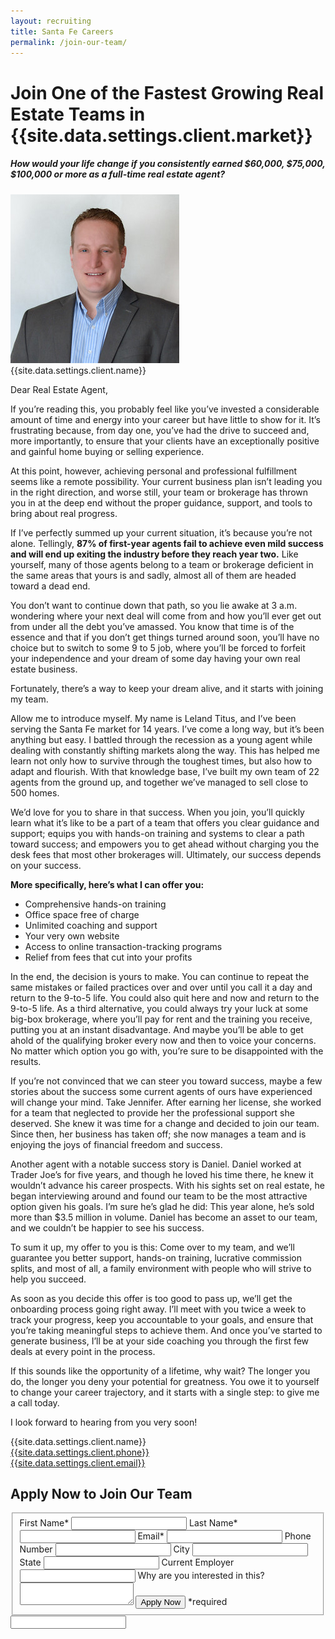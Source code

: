 ```yaml
---
layout: recruiting
title: Santa Fe Careers
permalink: /join-our-team/
---
```


<div class="recruiting-page">
<h1 class="join-us">Join One of the Fastest Growing Real Estate Teams in {{site.data.settings.client.market}}</h1>
<h5 class="join-us-subtitle">How would your life change if you consistently earned $60,000, $75,000, $100,000 or more as a full-time real estate agent?</h5>
<div class="recruiting-photo">
<span class="client-image-container">
<img src="/img/headshot.jpg" alt="{{site.data.settings.client.name}}" class="client-image"/>
</span>
<figcaption class="caption">{{site.data.settings.client.name}}</figcaption>
</div>


<p>Dear Real Estate Agent,</p>

<p>If you’re reading this, you probably feel like you’ve invested a considerable amount of time and energy into your career but have little to show for it. It’s frustrating because, from day one, you’ve had the drive to succeed and, more importantly, to ensure that your clients have an exceptionally positive and gainful home buying or selling experience. </p>

<p>At this point, however, achieving personal and professional fulfillment seems like a remote possibility. Your current business plan isn’t leading you in the right direction, and worse still, your team or brokerage has thrown you in at the deep end without the proper guidance, support, and tools to bring about real progress. </p>

<p>If I’ve perfectly summed up your current situation, it’s because you’re not alone. Tellingly, <strong>87% of first-year agents fail to achieve even mild success and will end up exiting the industry before they reach year two.</strong> Like yourself, many of those agents belong to a team or brokerage deficient in the same areas that yours is and sadly, almost all of them are headed toward a dead end. </p>

<p>You don’t want to continue down that path, so you lie awake at 3 a.m. wondering where your next deal will come from and how you’ll ever get out from under all the debt you’ve amassed. You know that time is of the essence and that if you don’t get things turned around soon, you’ll have no choice but to switch to some 9 to 5 job, where you’ll be forced to forfeit your independence and your dream of some day having your own real estate business. </p>

<p>Fortunately, there’s a way to keep your dream alive, and it starts with joining my team. </p>

<p>Allow me to introduce myself. My name is Leland Titus, and I’ve been serving the Santa Fe market for 14 years. I’ve come a long way, but it’s been anything but easy. I battled through the recession as a young agent while dealing with constantly shifting markets along the way. This has helped me learn not only how to survive through the toughest times, but also how to adapt and flourish. With that knowledge base, I’ve built my own team of 22 agents from the ground up, and together we’ve managed to sell close to 500 homes. </p>

<p>We’d love for you to share in that success. When you join, you’ll quickly learn what it’s like to be a part of a team that offers you clear guidance and support; equips you with hands-on training and systems to clear a path toward success; and empowers you to get ahead without charging you the desk fees that most other brokerages will. Ultimately, our success depends on your success. </p>

<p><strong>More specifically, here’s what I can offer you:  </strong>
<ul class="indent">
<li>Comprehensive hands-on training</li>
<li>Office space free of charge</li>
<li>Unlimited coaching and support</li>
<li>Your very own website</li>
<li>Access to online transaction-tracking programs</li>
<li>Relief from fees that cut into your profits</li>
</ul></p>

<p>In the end, the decision is yours to make. You can continue to repeat the same mistakes or failed practices over and over until you call it a day and return to the 9-to-5 life. You could also quit here and now and return to the 9-to-5 life. As a third alternative, you could always try your luck at some big-box brokerage, where you’ll pay for rent and the training you receive, putting you at an instant disadvantage. And maybe you’ll be able to get ahold of the qualifying broker every now and then to voice your concerns. No matter which option you go with, you’re sure to be disappointed with the results. </p>

<p>If you’re not convinced that we can steer you toward success, maybe a few stories about the success some current agents of ours have experienced will change your mind. Take Jennifer. After earning her license, she worked for a team that neglected to provide her the professional support she deserved. She knew it was time for a change and decided to join our team. Since then, her business has taken off; she now manages a team and is enjoying the joys of financial freedom and success. </p>

<p>Another agent with a notable success story is Daniel. Daniel worked at Trader Joe’s for five years, and though he loved his time there, he knew it wouldn’t advance his career prospects. With his sights set on real estate, he began interviewing around and found our team to be the most attractive option given his goals. I’m sure he’s glad he did: This year alone, he’s sold more than $3.5 million in volume. Daniel has become an asset to our team, and we couldn’t be happier to see his success. </p>

<p>To sum it up, my offer to you is this: Come over to my team, and we’ll guarantee you better support, hands-on training, lucrative commission splits, and most of all, a family environment with people who will strive to help you succeed. </p>

<p>As soon as you decide this offer is too good to pass up, we’ll get the onboarding process going right away. I’ll meet with you twice a week to track your progress, keep you accountable to your goals, and ensure that you’re taking meaningful steps to achieve them. And once you’ve started to generate business, I’ll be at your side coaching you through the first few deals at every point in the process. </p>

<p>If this sounds like the opportunity of a lifetime, why wait? The longer you do, the longer you deny your potential for greatness. You owe it to yourself to change your career trajectory, and it starts with a single step: to give me a call today. </p>

<p>I look forward to hearing from you very soon! </p>

<p>{{site.data.settings.client.name}}<br>
<a href="tel:1-{{site.data.settings.client.phone}}">{{site.data.settings.client.phone}}</a><br>
<a href="mailto:{{site.data.settings.client.email}}">{{site.data.settings.client.email}}</a>
</p>



<h2 class="recruiting">Apply Now to Join Our Team</h2>

<form method="post" class="home-value cta-forms" action="https://formspree.io/{{site.data.settings.client.email}}" onsubmit="return setReturn()">
					<fieldset><label for="firstname">First Name*</label> <input type="text" required="" name="firstname" /> <label for="lastname">Last Name*</label> <input type="text" required="" name="lastname" /> <label for="email">Email*</label> <input type="text" name="name" /> <label for="phone">Phone Number </label> <input type="tel" name="phone" />
						<!--base32-c9gq6t9k68pkcd3jcwpp4rbkcmtk4-base32--><label for="city">City </label> <input type="text" name="city" /> <label for="state">State </label> <input type="text" name="state" /> <label for="employer">Current Employer </label> <input type="text" name="employer" /> <label for="message">Why are you interested in this? </label><textarea name="employer"></textarea>
						<!--base32-c9gq6t9k68pk8cbme5gq4uv4cguqachj70r2urk1edjk6cg-base32--><input class="submit light-light" type="submit" value="Apply Now" name="submitrecruitingForm" /> <span class="asterisk">*required</span></fieldset>
					<!--base32-c9gq6t9k68pk8c9he1t7cxkecdkpedhpe9h6at3me5r7ee1kddhpwx9q71up4tb3f1u6mc3mdcwp6vkg6rw3gc1dc9gq6t9k68-base32-->
					<div class="hidden"><input type="hidden" value="{{site.data.settings.client.email}}" name="_to" /> <input type="hidden" value="Recruiting Contact Request Message From Your Vyral Careers and Training Video Blog" name="_subject" /> <input type="text" name="_gotcha" /></div>
				</form>
</div>
